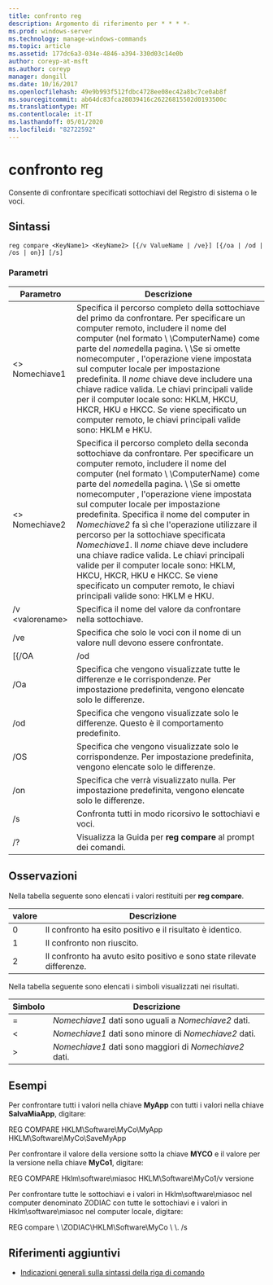 ```yaml
---
title: confronto reg
description: Argomento di riferimento per * * * *-
ms.prod: windows-server
ms.technology: manage-windows-commands
ms.topic: article
ms.assetid: 177dc6a3-034e-4846-a394-330d03c14e0b
author: coreyp-at-msft
ms.author: coreyp
manager: dongill
ms.date: 10/16/2017
ms.openlocfilehash: 49e9b993f512fdbc4728ee08ec42a8bc7ce0ab8f
ms.sourcegitcommit: ab64dc83fca28039416c26226815502d0193500c
ms.translationtype: MT
ms.contentlocale: it-IT
ms.lasthandoff: 05/01/2020
ms.locfileid: "82722592"
---
```

# <a name="reg-compare"></a>confronto reg



Consente di confrontare specificati sottochiavi del Registro di sistema o le voci.



## <a name="syntax"></a>Sintassi

```
reg compare <KeyName1> <KeyName2> [{/v ValueName | /ve}] [{/oa | /od | /os | on}] [/s]
```

### <a name="parameters"></a>Parametri

|    Parametro    |                                                                                                                                                                                                                                                                                          Descrizione                                                                                                                                                                                                                                                                                           |
|-----------------|------------------------------------------------------------------------------------------------------------------------------------------------------------------------------------------------------------------------------------------------------------------------------------------------------------------------------------------------------------------------------------------------------------------------------------------------------------------------------------------------------------------------------------------------------------------------------------------------|
|   \<> Nomechiave1   |                                                               Specifica il percorso completo della sottochiave del primo da confrontare. Per specificare un computer remoto, includere il nome del computer (nel formato \\ \\ComputerName\) come parte del *nome*della pagina. \\ \\Se si omette nomecomputer \, l'operazione viene impostata sul computer locale per impostazione predefinita. Il *nome* chiave deve includere una chiave radice valida. Le chiavi principali valide per il computer locale sono: HKLM, HKCU, HKCR, HKU e HKCC. Se viene specificato un computer remoto, le chiavi principali valide sono: HKLM e HKU.                                                                |
|   \<> Nomechiave2   | Specifica il percorso completo della seconda sottochiave da confrontare. Per specificare un computer remoto, includere il nome del computer (nel formato \\ \\ComputerName\) come parte del *nome*della pagina. \\ \\Se si omette nomecomputer \, l'operazione viene impostata sul computer locale per impostazione predefinita. Specifica il nome del computer in *Nomechiave2* fa sì che l'operazione utilizzare il percorso per la sottochiave specificata *Nomechiave1*. Il *nome* chiave deve includere una chiave radice valida. Le chiavi principali valide per il computer locale sono: HKLM, HKCU, HKCR, HKU e HKCC. Se viene specificato un computer remoto, le chiavi principali valide sono: HKLM e HKU. |
| /v \<valorename> |                                                                                                                                                                                                                                                                     Specifica il nome del valore da confrontare nella sottochiave.                                                                                                                                                                                                                                                                      |
|       /ve       |                                                                                                                                                                                                                                                         Specifica che solo le voci con il nome di un valore null devono essere confrontate.                                                                                                                                                                                                                                                         |
|      [{/OA      |                                                                                                                                                                                                                                                                                              /od                                                                                                                                                                                                                                                                                               |
|       /Oa       |                                                                                                                                                                                                                                             Specifica che vengono visualizzate tutte le differenze e le corrispondenze. Per impostazione predefinita, vengono elencate solo le differenze.                                                                                                                                                                                                                                             |
|       /od       |                                                                                                                                                                                                                                                          Specifica che vengono visualizzate solo le differenze. Questo è il comportamento predefinito.                                                                                                                                                                                                                                                          |
|       /OS       |                                                                                                                                                                                                                                                    Specifica che vengono visualizzate solo le corrispondenze. Per impostazione predefinita, vengono elencate solo le differenze.                                                                                                                                                                                                                                                     |
|       /on       |                                                                                                                                                                                                                                                       Specifica che verrà visualizzato nulla. Per impostazione predefinita, vengono elencate solo le differenze.                                                                                                                                                                                                                                                        |
|       /s        |                                                                                                                                                                                                                                                                         Confronta tutti in modo ricorsivo le sottochiavi e voci.                                                                                                                                                                                                                                                                          |
|       /?        |                                                                                                                                                                                                                                                                    Visualizza la Guida per **reg compare** al prompt dei comandi.                                                                                                                                                                                                                                                                    |

## <a name="remarks"></a>Osservazioni

Nella tabella seguente sono elencati i valori restituiti per **reg compare**.

|valore|Descrizione|
|-----|-----------|
|0|Il confronto ha esito positivo e il risultato è identico.|
|1|Il confronto non riuscito.|
|2|Il confronto ha avuto esito positivo e sono state rilevate differenze.|

Nella tabella seguente sono elencati i simboli visualizzati nei risultati.

|Simbolo|Descrizione|
|------|-----------|
|=|*Nomechiave1* dati sono uguali a *Nomechiave2* dati.|
|<|*Nomechiave1* dati sono minore di *Nomechiave2* dati.|
|>|*Nomechiave1* dati sono maggiori di *Nomechiave2* dati.|

## <a name="examples"></a>Esempi

Per confrontare tutti i valori nella chiave **MyApp** con tutti i valori nella chiave **SalvaMiaApp**, digitare:

REG COMPARE HKLM\Software\MyCo\MyApp HKLM\Software\MyCo\SaveMyApp

Per confrontare il valore della versione sotto la chiave **MYCO** e il valore per la versione nella chiave **MyCo1**, digitare:

REG COMPARE Hklm\software\miasoc HKLM\Software\MyCo1/v versione

Per confrontare tutte le sottochiavi e i valori in Hklm\software\miasoc nel computer denominato ZODIAC con tutte le sottochiavi e i valori in Hklm\software\miasoc nel computer locale, digitare:

REG compare \\ \\ZODIAC\HKLM\Software\MyCo \\ \\. /s

## <a name="additional-references"></a>Riferimenti aggiuntivi

- [Indicazioni generali sulla sintassi della riga di comando](command-line-syntax-key.md)